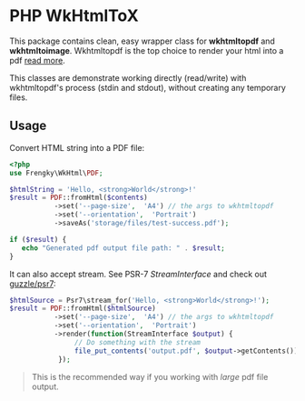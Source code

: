 # PHP WkHtmlToX

This package contains clean, easy wrapper class for **wkhtmltopdf** and **wkhtmltoimage**.
Wkhtmltopdf is the top choice to render your html into a pdf [read more](https://wkhtmltopdf.org/).

This classes are demonstrate working directly (read/write) with wkhtmltopdf's process (stdin and stdout), without creating any temporary files.

## Usage

Convert HTML string into a PDF file:
```php
<?php
use Frengky\WkHtml\PDF;

$htmlString = 'Hello, <strong>World</strong>!'
$result = PDF::fromHtml($contents)
           ->set('--page-size',  'A4') // the args to wkhtmltopdf
           ->set('--orientation',  'Portrait')
           ->saveAs('storage/files/test-success.pdf');

if ($result) {
   echo "Generated pdf output file path: " . $result;
}

```
It can also accept stream. See PSR-7 *StreamInterface* and check out [guzzle/psr7](https://github.com/guzzle/psr7):
```php
$htmlSource = Psr7\stream_for('Hello, <strong>World</strong>!');
$result = PDF::fromHtml($htmlSource)
           ->set('--page-size',  'A4') // the args to wkhtmltopdf
           ->set('--orientation',  'Portrait')
           ->render(function(StreamInterface $output) {
				// Do something with the stream
				file_put_contents('output.pdf', $output->getContents());
			});

```
> This is the recommended way if you working with *large* pdf file output.
